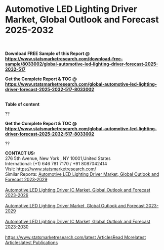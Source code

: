 <h1>Automotive LED Lighting Driver Market, Global Outlook and Forecast 2025-2032</h1><br/><p><strong>Download FREE Sample of this Report @ <a href="https://www.statsmarketresearch.com/download-free-sample/8033002/global-automotive-led-lighting-driver-forecast-2025-2032-517">https://www.statsmarketresearch.com/download-free-sample/8033002/global-automotive-led-lighting-driver-forecast-2025-2032-517</a></strong></p>

<div><b>Get the Complete Report & TOC @ <a href="https://www.statsmarketresearch.com/global-automotive-led-lighting-driver-forecast-2025-2032-517-8033002">https://www.statsmarketresearch.com/global-automotive-led-lighting-driver-forecast-2025-2032-517-8033002</a></b></div>

<p><br />
<b>Table of content</b></p>

<p>??</p>

<div><b>Get the Complete Report & TOC @ <a href="https://www.statsmarketresearch.com/global-automotive-led-lighting-driver-forecast-2025-2032-517-8033002">https://www.statsmarketresearch.com/global-automotive-led-lighting-driver-forecast-2025-2032-517-8033002</a></b></div>

<p>??</p>

<p><b>CONTACT US:</b><br />
276 5th Avenue, New York , NY 10001,United States<br />
International: (+1) 646 781 7170 / +91 8087042414<br />
Visit: <a href="https://www.statsmarketresearch.com/">https://www.statsmarketresearch.com/</a><br />
Similar Reports: <a href="https://www.statsmarketresearch.com/global-automotive-led-lighting-driver-forecast-2025-2032-517-8033002">Automotive LED Lighting Driver Market, Global Outlook and Forecast 2023-2029</a><br />
<br />
<a href="https://www.statsmarketresearch.com/global-automotive-led-lighting-driver-forecast-2025-2032-517-8033002">Automotive LED Lighting Driver IC Market, Global Outlook and Forecast 2023-2029</a><br />
<br />
<a href="https://www.statsmarketresearch.com/global-automotive-led-lighting-driver-forecast-2025-2032-517-8033002">Automotive LED Lighting Driver Market, Global Outlook and Forecast 2023-2029</a><br />
<br />
<a href="https://www.statsmarketresearch.com/global-automotive-led-lighting-driver-forecast-2025-2032-517-8033002">Automotive LED Lighting Driver IC Market, Global Outlook and Forecast 2023-2030</a><br />
<br />
<a href="https://gyeongbokgung.com">https://www.statsmarketresearch.com/</a><a href="https://hallyeomaritime.com">latest Articles</a><a href="https://jingwansa.com">Read More</a><a href="https://nguoiviet.jp/">latest Articles</a><a href="https://www.intelmarketresearch.com/">latest Publications</a></p>
